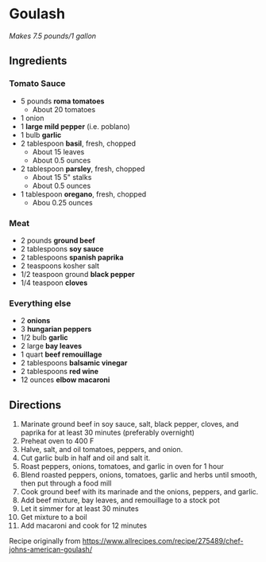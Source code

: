 # Goulash

*Makes 7.5 pounds/1 gallon*

## Ingredients

### Tomato Sauce

* 5 pounds **roma tomatoes**
    * About 20 tomatoes
* 1 onion
* 1 **large mild pepper** (i.e. poblano)
* 1 bulb **garlic**
* 2 tablespoon **basil**, fresh, chopped
    * About 15 leaves
    * About 0.5 ounces
* 2 tablespoon **parsley**, fresh, chopped
    * About 15 5" stalks
    * About 0.5 ounces
* 1 tablespoon **oregano**, fresh, chopped
    * Abou 0.25 ounces

### Meat

* 2 pounds **ground beef**
* 2 tablespoons **soy sauce**
* 2 tablespoons **spanish paprika**
* 2 teaspoons kosher salt
* 1/2 teaspoon ground **black pepper**
* 1/4 teaspoon **cloves**

### Everything else

* 2 **onions**
* 3 **hungarian peppers**
* 1/2 bulb **garlic**
* 2 large **bay leaves**
* 1 quart **beef remouillage**
* 2 tablespoons **balsamic vinegar**
* 2 tablespoons **red wine**
* 12 ounces **elbow macaroni**

## Directions

1. Marinate ground beef in soy sauce, salt, black pepper, cloves, and paprika for at least 30 minutes (preferably overnight)
1. Preheat oven to 400 F
1. Halve, salt, and oil tomatoes, peppers, and onion.
1. Cut garlic bulb in half and oil and salt it.
1. Roast peppers, onions, tomatoes, and garlic in oven for 1 hour
1. Blend roasted peppers, onions, tomatoes, garlic and herbs until smooth, then put through a food mill
1. Cook ground beef with its marinade and the onions, peppers, and garlic.
1. Add beef mixture, bay leaves, and remouillage to a stock pot
1. Let it simmer for at least 30 minutes
1. Get mixture to a boil
1. Add macaroni and cook for 12 minutes

Recipe originally from <https://www.allrecipes.com/recipe/275489/chef-johns-american-goulash/>
